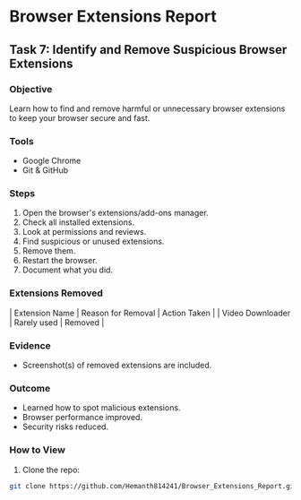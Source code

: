 # Browser Extensions Report

## Task 7: Identify and Remove Suspicious Browser Extensions

### Objective
Learn how to find and remove harmful or unnecessary browser extensions to keep your browser secure and fast.

### Tools
- Google Chrome 
- Git & GitHub

### Steps
1. Open the browser's extensions/add-ons manager.  
2. Check all installed extensions.  
3. Look at permissions and reviews.  
4. Find suspicious or unused extensions.  
5. Remove them.  
6. Restart the browser.  
7. Document what you did.

### Extensions Removed

| Extension Name       | Reason for Removal | Action Taken |
| Video Downloader     | Rarely used      | Removed     |

### Evidence
- Screenshot(s) of removed extensions are included.

### Outcome
- Learned how to spot malicious extensions.  
- Browser performance improved.  
- Security risks reduced.

### How to View
1. Clone the repo:  
```bash
git clone https://github.com/Hemanth814241/Browser_Extensions_Report.git
